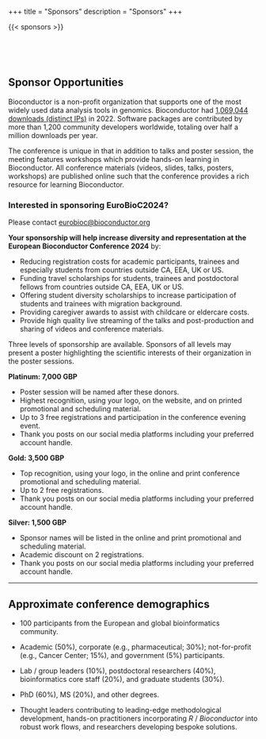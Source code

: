 +++
title = "Sponsors"
description = "Sponsors"
+++

{{< sponsors >}}

&nbsp;

&nbsp;

## Sponsor Opportunities

Bioconductor is a non-profit organization that supports one of the most widely used data analysis tools in genomics. Bioconductor had [1,069,044 downloads (distinct IPs)](http://www.bioconductor.org/packages/stats/bioc/index.html) in 2022. Software packages are contributed by more than 1,200 community developers worldwide, totaling over half a million downloads per year.  

The conference is unique in that in addition to talks and poster session, the meeting features workshops which provide hands-on learning in Bioconductor.  All conference materials (videos, slides, talks, posters, workshops) are published online such that the conference provides a rich resource for learning Bioconductor. 

### Interested in sponsoring EuroBioC2024?

Please contact <eurobioc@bioconductor.org>

**Your sponsorship will help increase diversity and representation at the European Bioconductor Conference 2024** by:

- Reducing registration costs for academic participants, trainees and especially students from countries outside CA, EEA, UK or US.
- Funding travel scholarships for students, trainees and postdoctoral fellows from countries outside CA, EEA, UK or US.
- Offering student diversity scholarships to increase participation of students and trainees with migration background. 
- Providing caregiver awards to assist with childcare or eldercare costs.
- Provide high quality live streaming of the talks and post-production and sharing of videos and conference materials.

Three levels of sponsorship are available. Sponsors of all levels may present a poster highlighting the scientific interests of their organization in the poster sessions.

**Platinum: 7,000 GBP**

- Poster session will be named after these donors.
- Highest recognition, using your logo, on the website, and on printed promotional and scheduling material.
- Up to 3 free registrations and participation in the conference evening event.
- Thank you posts on our social media platforms including your preferred account handle.
<!-- - Up to 3 free registrations and participation in the social dinner. (disabled in 2024, replaced by 'evening event' above) -->
<!-- A table during the poster session -->

**Gold: 3,500 GBP**

- Top recognition, using your logo, in the online and print conference promotional and scheduling material.
- Up to 2 free registrations.
- Thank you posts on our social media platforms including your preferred account handle.
<!-- A table during the poster session -->

**Silver: 1,500 GBP**

- Sponsor names will be listed in the online and print promotional and scheduling material.
- Academic discount on 2 registrations.
- Thank you posts on our social media platforms including your preferred account handle.

<!-- backup (2023)
_The organisers will follow local and state guidelines and will only host in-person events if it is safe to do so._
-->

***

## Approximate conference demographics

- 100 participants from the European and global bioinformatics community. 

- Academic (50%), corporate (e.g., pharmaceutical; 30%);
  not-for-profit (e.g., Cancer Center; 15%), and government (5%)
  participants.

- Lab / group leaders (10%), postdoctoral researchers (40%),
  bioinformatics core staff (20%), and graduate students (30%).

- PhD (60%), MS (20%), and other degrees.

- Thought leaders contributing to leading-edge methodological
  development, hands-on practitioners incorporating _R_ /
  _Bioconductor_ into robust work flows, and researchers developing
  bespoke solutions.
